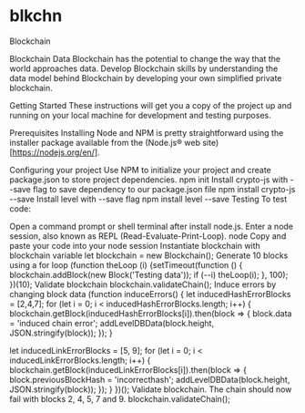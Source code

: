 # blkchn
Blockchain

Blockchain Data
Blockchain has the potential to change the way that the world approaches data. Develop Blockchain skills by understanding the data model behind Blockchain by developing your own simplified private blockchain.

Getting Started
These instructions will get you a copy of the project up and running on your local machine for development and testing purposes.

Prerequisites
Installing Node and NPM is pretty straightforward using the installer package available from the (Node.js® web site)[https://nodejs.org/en/].

Configuring your project
Use NPM to initialize your project and create package.json to store project dependencies.
npm init
Install crypto-js with --save flag to save dependency to our package.json file
npm install crypto-js --save
Install level with --save flag
npm install level --save
Testing
To test code:

Open a command prompt or shell terminal after install node.js.
Enter a node session, also known as REPL (Read-Evaluate-Print-Loop).
node
Copy and paste your code into your node session
Instantiate blockchain with blockchain variable
let blockchain = new Blockchain();
Generate 10 blocks using a for loop
(function theLoop (i) 
  {setTimeout(function () {
    blockchain.addBlock(new Block('Testing data'));
    if (--i) theLoop(i);
  }, 100);
})(10);
Validate blockchain
blockchain.validateChain();
Induce errors by changing block data
(function induceErrors() {
  let inducedHashErrorBlocks = [2,4,7];
  for (let i = 0; i < inducedHashErrorBlocks.length; i++) {
    blockchain.getBlock(inducedHashErrorBlocks[i]).then(block => {
      block.data = 'induced chain error';
      addLevelDBData(block.height, JSON.stringify(block));
    });
  }

  let inducedLinkErrorBlocks = [5, 9];
  for (let i = 0; i < inducedLinkErrorBlocks.length; i++) {
    blockchain.getBlock(inducedLinkErrorBlocks[i]).then(block => {
      block.previousBlockHash = 'incorrecthash';
      addLevelDBData(block.height, JSON.stringify(block));
    });
  }
})();
Validate blockchain. The chain should now fail with blocks 2, 4, 5, 7 and 9.
blockchain.validateChain();
